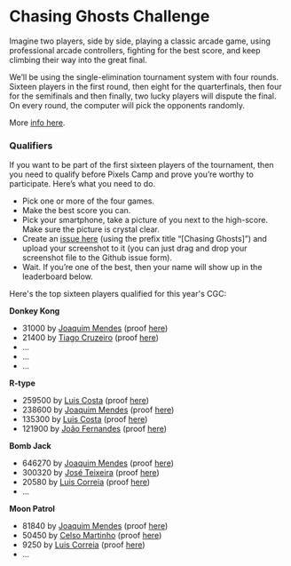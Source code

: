 # Chasing Ghosts Challenge

Imagine two players, side by side, playing a classic arcade game, using professional arcade controllers, fighting for the best score, and keep climbing their way into the great final.

We’ll be using the single-elimination tournament system with four rounds. Sixteen players in the first round, then eight for the quarterfinals, then four for the semifinals and then finally, two lucky players will dispute the final. On every round, the computer will pick the opponents randomly.

More [info here][1].

### Qualifiers

If you want to be part of the first sixteen players of the tournament, then you need to qualify before Pixels Camp and prove you’re worthy to participate. Here’s what you need to do.

 * Pick one or more of the four games.
 * Make the best score you can.
 * Pick your smartphone, take a picture of you next to the high-score. Make sure the picture is crystal clear.
 * Create an [issue here][2] (using the prefix title “[Chasing Ghosts]”) and upload your screenshot to it (you can just drag and drop your screenshot file to the Github issue form).
 * Wait. If you’re one of the best, then your name will show up in the leaderboard below.

Here's the top sixteen players qualified for this year's CGC:

**Donkey Kong**

 * 31000 by [Joaquim Mendes](https://github.com/Joca64) (proof [here](https://github.com/PixelsCamp/challenges/issues/3))
 * 21400 by [Tiago Cruzeiro](https://github.com/tiagoc) (proof [here](https://github.com/PixelsCamp/challenges/issues/9))
 * ...
 * ...
 * ...

**R-type**

 * 259500 by [Luis Costa](https://github.com/costalat) (proof [here](https://github.com/PixelsCamp/challenges/issues/4))
 * 238600 by [Joaquim Mendes](https://github.com/Joca64) (proof [here](https://github.com/PixelsCamp/challenges/issues/7))
 * 135300 by [Luis Costa](https://github.com/ldpcosta) (proof [here](https://github.com/PixelsCamp/challenges/issues/12))
 * 121900 by [João Fernandes](https://github.com/JSFernandes) (proof [here](https://github.com/PixelsCamp/challenges/issues/8))

**Bomb Jack**
 
 * 646270 by [Joaquim Mendes](https://github.com/Joca64) (proof [here](https://github.com/PixelsCamp/challenges/issues/5))
 * 300320 by [José Teixeira](https://github.com/phoenity) (proof [here](https://github.com/PixelsCamp/challenges/issues/1))
 * 20580 by [Luis Correia](https://github.com/luisfcorreia) (proof [here](https://github.com/PixelsCamp/challenges/issues/10))
 * ...

**Moon Patrol**

 * 81840 by [Joaquim Mendes](https://github.com/Joca64) (proof [here](https://github.com/PixelsCamp/challenges/issues/6))
 * 50450 by [Celso Martinho](https://github.com/celso) (proof [here](https://github.com/PixelsCamp/challenges/issues/2))
 * 9250 by [Luis Correia](https://github.com/luisfcorreia) (proof [here](https://github.com/PixelsCamp/challenges/issues/11))
 * ...

[1]: https://blog.pixels.camp/chasing-ghosts-challenge-83b679058bd3
[2]: https://github.com/PixelsCamp/challenges/issues/new?labels=Chasing+Ghosts
